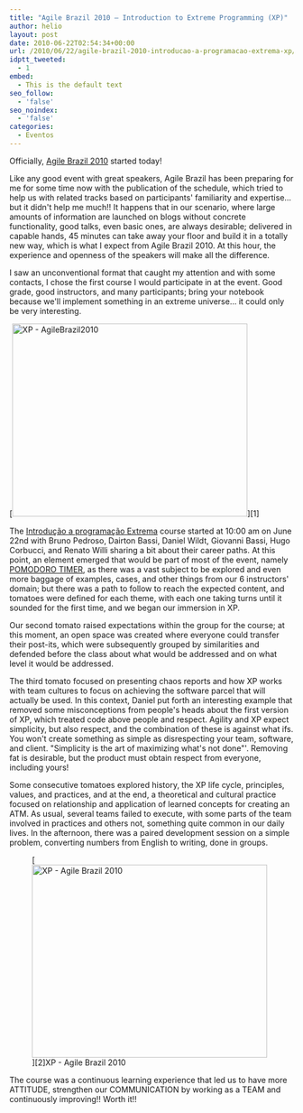```yaml
---
title: "Agile Brazil 2010 – Introduction to Extreme Programming (XP)"
author: helio
layout: post
date: 2010-06-22T02:54:34+00:00
url: /2010/06/22/agile-brazil-2010-introducao-a-programacao-extrema-xp/
idptt_tweeted:
  - 1
embed:
  - This is the default text
seo_follow:
  - 'false'
seo_noindex:
  - 'false'
categories:
  - Eventos
---
```


Officially, <a title="Agile Brazil 2010" href="http://www.agilebrazil.com/" target="_blank">Agile Brazil 2010</a> started today!

Like any good event with great speakers, Agile Brazil has been preparing for me for some time now with the publication of the schedule, which tried to help us with related tracks based on participants' familiarity and expertise... but it didn't help me much!! It happens that in our scenario, where large amounts of information are launched on blogs without concrete functionality, good talks, even basic ones, are always desirable; delivered in capable hands, 45 minutes can take away your floor and build it in a totally new way, which is what I expect from Agile Brazil 2010. At this hour, the experience and openness of the speakers will make all the difference.

I saw an unconventional format that caught my attention and with some contacts, I chose the first course I would participate in at the event. Good grade, good instructors, and many participants; bring your notebook because we'll implement something in an extreme universe... it could only be very interesting.

[<img class="aligncenter size-full wp-image-206" src="http://www.helmed.net/blog/wp-content/uploads/2010/06/DSC04413.jpg" alt="XP - AgileBrazil2010" width="417" height="342" srcset="http://www.helmed.net/blog/wp-content/uploads/2010/06/DSC04413.jpg 417w, http://www.helmed.net/blog/wp-content/uploads/2010/06/DSC04413-300x246.jpg 300w" sizes="(max-width: 417px) 100vw, 417px" />][1]

The <a title="XP" href="http://www.agilebrazil.com/2010/pt/xp.html" target="_blank">Introdução a programação Extrema</a> course started at 10:00 am on June 22nd with Bruno Pedroso, Dairton Bassi, Daniel Wildt, Giovanni Bassi, Hugo Corbucci, and Renato Willi sharing a bit about their career paths. At this point, an element emerged that would be part of most of the event, namely <a title="Pomodoro" href="http://www.pomodorotechnique.com/" target="_blank">POMODORO TIMER</a>, as there was a vast subject to be explored and even more baggage of examples, cases, and other things from our 6 instructors' domain; but there was a path to follow to reach the expected content, and tomatoes were defined for each theme, with each one taking turns until it sounded for the first time, and we began our immersion in XP.

Our second tomato raised expectations within the group for the course; at this moment, an open space was created where everyone could transfer their post-its, which were subsequently grouped by similarities and defended before the class about what would be addressed and on what level it would be addressed.

The third tomato focused on presenting chaos reports and how XP works with team cultures to focus on achieving the software parcel that will actually be used. In this context, Daniel put forth an interesting example that removed some misconceptions from people's heads about the first version of XP, which treated code above people and respect. Agility and XP expect simplicity, but also respect, and the combination of these is against what ifs. You won't create something as simple as disrespecting your team, software, and client. "Simplicity is the art of maximizing what's not done"'. Removing fat is desirable, but the product must obtain respect from everyone, including yours!

Some consecutive tomatoes explored history, the XP life cycle, principles, values, and practices, and at the end, a theoretical and cultural practice focused on relationship and application of learned concepts for creating an ATM. As usual, several teams failed to execute, with some parts of the team involved in practices and others not, something quite common in our daily lives. In the afternoon, there was a paired development session on a simple problem, converting numbers from English to writing, done in groups.

<figure id="attachment_205" style="width: 417px" class="wp-caption aligncenter">

[<img class="size-full wp-image-205" src="http://www.helmed.net/blog/wp-content/uploads/2010/06/DSC044221.jpg" alt="XP - Agile Brazil 2010" width="417" height="342" srcset="http://www.helmed.net/blog/wp-content/uploads/2010/06/DSC044221.jpg 417w, http://www.helmed.net/blog/wp-content/uploads/2010/06/DSC044221-300x246.jpg 300w" sizes="(max-width: 417px) 100vw, 417px" />][2]</figcaption>XP - Agile Brazil 2010</figcaption></figure>

The course was a continuous learning experience that led us to have more ATTITUDE, strengthen our COMMUNICATION by working as a TEAM and continuously improving!! Worth it!!
